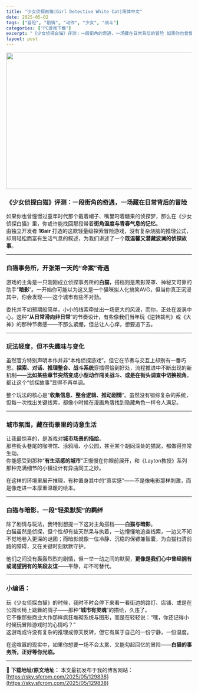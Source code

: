 ```yaml
---
title: "少女侦探白猫|Girl Detective White Cat|简体中文"
date: 2025-05-02
tags: ["冒险", "剧情", "动作", "少女", "战斗"]
categories: ["PC游戏下载"]
excerpt: "《少女侦探白猫》评测：一段街角的奇遇，一场藏在日常背后的冒险 如果你也曾憧憬过童年时代那个戴着帽子、嘴里叼着糖果的侦探梦，那么在《少女侦探白猫》里，你或许能找回那段带着街角温度与青春气息的记忆。由独立开发者 16air 打造的这款轻量级探索冒险游戏，没有复杂烧脑的推理公式，却用轻松而富有生活气息的叙&hellip;"
layout: post
---
```


<img class="aligncenter size-full wp-image-129839" src="https://sky.sfcrom.com/wp-content/uploads/2025/05/2025050205430246.webp" alt="" width="660" height="370" />
<h3 class="" data-start="119" data-end="157"><strong data-start="123" data-end="157">《少女侦探白猫》评测：一段街角的奇遇，一场藏在日常背后的冒险</strong></h3>
<p class="" data-start="159" data-end="317">如果你也曾憧憬过童年时代那个戴着帽子、嘴里叼着糖果的侦探梦，那么在《少女侦探白猫》里，你或许能找回那段带着<strong data-start="212" data-end="228">街角温度与青春气息的记忆</strong>。<br data-start="229" data-end="232" />由独立开发者 <strong data-start="239" data-end="248">16air</strong> 打造的这款轻量级探索冒险游戏，没有复杂烧脑的推理公式，却用轻松而富有生活气息的叙述，为我们讲述了一个<strong data-start="299" data-end="316">既温馨又潜藏波澜的侦探故事</strong>。</p>


<hr class="" data-start="319" data-end="322" />

<h3 class="" data-start="324" data-end="350"><strong data-start="328" data-end="350">白猫事务所，开张第一天的“命案”奇遇</strong></h3>
<p class="" data-start="352" data-end="453">游戏的主角是一只刚刚成立侦探事务所的<strong data-start="370" data-end="376">白猫</strong>，搭档则是黑影笼罩、神秘又可靠的助手“<strong data-start="395" data-end="401">暗影</strong>”。一开始你可能以为这又是一个猫咪拟人化搞笑AVG，但当你真正沉浸其中，你会发现——这个城市有些不对劲。</p>
<p class="" data-start="455" data-end="561">委托并不如预期般简单，小小的线索牵扯出一场更大的风波，而你，正处在漩涡中心。这种“<strong data-start="496" data-end="508">从日常滑向非日常</strong>”的节奏设计，有些像我们当年玩《逆转裁判》或《大神》的那种节奏感——不那么紧绷，但总让人心痒，想要追下去。</p>


<hr class="" data-start="563" data-end="566" />

<h3 class="" data-start="568" data-end="589"><strong data-start="572" data-end="589">玩法轻度，但不失趣味与变化</strong></h3>
<p class="" data-start="591" data-end="724">虽然官方特别声明本作并非“本格侦探游戏”，但它在节奏与交互上却别有一番巧思。<strong data-start="629" data-end="648">探索、对话、推理整合、战斗系统</strong>穿插得恰到好处，流程推进中不断出现的新机制——<strong data-start="671" data-end="706">比如某些章节突然变成小型动作闯关战斗、或是在街头调查中切换视角</strong>，都让这个“侦探故事”显得不再单调。</p>
<p class="" data-start="726" data-end="801">整个玩法的核心是“<strong data-start="735" data-end="753">收集信息、整合逻辑、推动剧情</strong>”。虽然没有错综复杂的系统，但每一次找出关键线索，都像小时候在漫画角落找到隐藏角色一样令人满足。</p>


<hr class="" data-start="803" data-end="806" />

<h3 class="" data-start="808" data-end="831"><strong data-start="812" data-end="831">城市氛围，藏在街景里的诗意生活</strong></h3>
<p class="" data-start="833" data-end="963">让我最惊喜的，是游戏对<strong data-start="844" data-end="855">城市场景的描绘</strong>。<br data-start="856" data-end="859" />那些街头巷尾的咖啡馆、涂鸦墙、小公园，甚至某个胡同深处的猫窝，都做得异常生动。<br data-start="898" data-end="901" />你能感受到那种“<strong data-start="909" data-end="920">有生活感的城市</strong>”正慢慢在你眼前展开，和《Layton教授》系列那种充满细节的小镇设计有异曲同工之妙。</p>
<p class="" data-start="965" data-end="1016">在这样的环境里展开推理，有种置身其中的“真实感”——不是像电影那样刺激，而是像走进一本厚重温暖的绘本。</p>


<hr class="" data-start="1018" data-end="1021" />

<h3 class="" data-start="1023" data-end="1048"><strong data-start="1027" data-end="1048">白猫与暗影，一段“轻柔默契”的羁绊</strong></h3>
<p class="" data-start="1050" data-end="1174">除了剧情与玩法，我特别想提一下这对主角搭档——<strong data-start="1073" data-end="1082">白猫与暗影</strong>。<br data-start="1083" data-end="1086" />白猫虽然是侦探，但个性却有些天然呆与执着，一边懵懂地追查线索，一边又不知不觉地卷入更深的谜团；而暗影就像一位冷静、沉稳的保镖兼智囊，为白猫扫清前路的障碍，又在关键时刻默默守护。</p>
<p class="" data-start="1176" data-end="1237">他们之间没有轰轰烈烈的剧情，但一举一动之间的默契，<strong data-start="1201" data-end="1226">更像是我们心中曾经拥有或渴望拥有的某段友谊</strong>——平静，却不可替代。</p>


<hr class="" data-start="1239" data-end="1242" />

<h3 class="" data-start="1244" data-end="1256"><strong data-start="1248" data-end="1256">小编语：</strong></h3>
<p class="" data-start="1258" data-end="1419">玩《少女侦探白猫》的时候，我时不时会停下来看一看街边的路灯、店铺、或是在公园长椅上跳舞的鸽子——那种“<strong data-start="1309" data-end="1318">城市有灵魂</strong>”的描绘，久违了。<br data-start="1327" data-end="1330" />它不像那些商业大作那样疯狂堆砌系统与图形，而是在轻轻说：“嘿，你还记得小时候玩冒险游戏时的心情吗？”<br data-start="1380" data-end="1383" />这游戏或许没有复杂的推理或惊天反转，但它有属于自己的一份宁静，一份温度。</p>
<p class="" data-start="1421" data-end="1471">在这喧嚣的现实中，如果你想要一场不会太累、又能勾起回忆的冒险——<strong data-start="1453" data-end="1471">白猫的事务所，正好等你光临。</strong></p>

---
📖 **下载地址/原文地址：** 本文最初发布于我的博客网站：[https://sky.sfcrom.com/2025/05/129838](https://sky.sfcrom.com/2025/05/129838)
